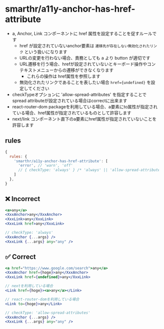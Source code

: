 # smarthr/a11y-anchor-has-href-attribute

- a, Anchor, Link コンポーネントに href 属性を設定することを促すルールです
  - href が設定されていないanchor要素は `遷移先が存在しない無効化されたリンク` という扱いになります
  - URLの変更を行わない場合、責務としても a より button が適切です
  - URL遷移を行う場合、hrefが設定されていないとキーボード操作やコンテキストメニューからの遷移ができなくなります
    - これらの操作は href属性を参照します
  - 無効化されたリンクであることを表したい場合 `href={undefined}` を設定してください
- checkTypeオプションに 'allow-spread-attributes' を指定することで spread attributeが設定されている場合はcorrectに出来ます
- react-router-dom packageを利用している場合、a要素にto属性が指定されている場合、href属性が指定されているものとして許容します
- next/link コンポーネント直下のa要素にhref属性が指定されていないことを許容します

## rules

```js
{
  rules: {
    'smarthr/a11y-anchor-has-href-attribute': [
      'error', // 'warn', 'off'
      // { checkType: 'always' } /* 'always' || 'allow-spread-attributes' */
    ]
  },
}
```

## ❌ Incorrect

```jsx
<a>any</a>
<XxxAnchor>any</XxxAnchor>
<XxxLink>any</XxxLink>
<XxxLink href>any</XxxLink>

// checkType: 'always'
<XxxAnchor {...args} />
<XxxLink {...args} any="any" />
```

## ✅ Correct

```jsx
<a href="https://www.google.com/search">any</a>
<XxxAnchor href={hoge}>any</XxxAnchor>
<XxxLink href={undefined}>any</XxxLink>

// nextを利用している場合
<Link href={hoge}><a>any</a></Link>

// react-router-domを利用している場合
<Link to={hoge}>any</Link>

// checkType: 'allow-spread-attributes'
<XxxAnchor {...args} />
<XxxLink {...args} any="any" />
```
